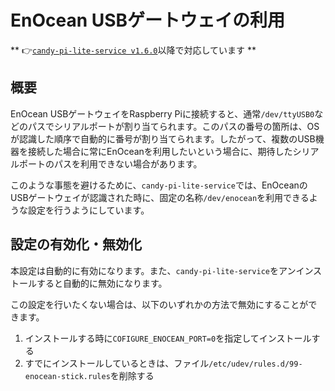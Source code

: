 <!-- toc -->

# EnOcean USBゲートウェイの利用

** 👉[`candy-pi-lite-service v1.6.0`](https://forums.candy-line.io/t/v1-6-0/55)以降で対応しています **

## 概要

EnOcean USBゲートウェイをRaspberry Piに接続すると、通常`/dev/ttyUSB0`などのパスでシリアルポートが割り当てられます。このパスの番号の箇所は、OSが認識した順序で自動的に番号が割り当てられます。したがって、複数のUSB機器を接続した場合に常にEnOceanを利用したいという場合に、期待したシリアルポートのパスを利用できない場合があります。

このような事態を避けるために、`candy-pi-lite-service`では、EnOceanのUSBゲートウェイが認識された時に、固定の名称`/dev/enocean`を利用できるような設定を行うようにしています。

## 設定の有効化・無効化

本設定は自動的に有効になります。また、`candy-pi-lite-service`をアンインストールすると自動的に無効になります。

この設定を行いたくない場合は、以下のいずれかの方法で無効にすることができます。

1. インストールする時に`COFIGURE_ENOCEAN_PORT=0`を指定してインストールする
1. すでにインストールしているときは、ファイル`/etc/udev/rules.d/99-enocean-stick.rules`を削除する
